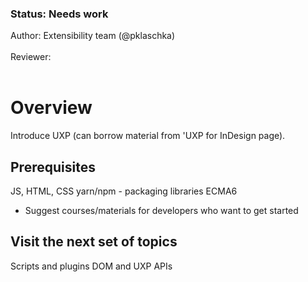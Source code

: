 
<!-- Status -->
<TitleBlock slots="heading, text" theme="light" />

### Status: Needs work

Author: Extensibility team (@pklaschka) <br></br>
Reviewer: <br></br>
<!-- End of status -->

# Overview
Introduce UXP (can borrow material from 'UXP for InDesign page).

## Prerequisites
JS, HTML, CSS
yarn/npm - packaging libraries
ECMA6
- Suggest courses/materials for developers who want to get started

<!-- 
https://developer.adobe.com/photoshop/uxp/2022/guides/uxp_guide/uxp-misc/uxp-toolchain/
https://developer.adobe.com/photoshop/uxp/2022/guides/uxp_guide/uxp-misc/uxp-toolchain/#advanced-toolchain
-->

## Visit the next set of topics
Scripts and plugins
DOM and UXP APIs


